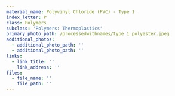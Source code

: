 ```yaml
---
material_name: Polyvinyl Chloride (PVC) - Type 1
index_letter: P
class: Polymers
subclass: 'Polymers: Thermoplastics'
primary_photo_path: /processedwithnames/type 1 polyester.jpeg
additional_photos:
  - additional_photo_path: ''
  - additional_photo_path: ''
links:
  - link_title: ''
    link_address: ''
files:
  - file_name: ''
    file_path: ''
---
```


